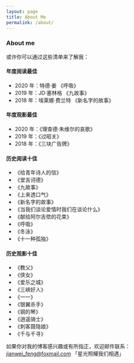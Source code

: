 ```yaml
---
layout: page
title: About Me
permalink: /about/
---
```


### About me

或许你可以通过这些清单来了解我：

#### 年度阅读最佳
* 2020 年：特德·姜 《呼吸》
* 2019 年：JD·塞林格 《九故事》
* 2018 年：埃莱娜·费兰特 《新名字的故事》

#### 年度观影最佳
* 2020 年：《理查德·朱维尔的哀歌》
* 2019 年：《过昭关》
* 2018 年：《三块广告牌》

#### 历史阅读十佳
* 《给青年诗人的信》
* 《堂吉诃德》
* 《九故事》
* 《上来透口气》
* 《新名字的故事》
* 《当我们谈论爱情时我们在谈论什么》
* 《献给阿尔吉侬的花束》
* 《呼吸》
* 《冬泳》
* 《十一种孤独》

#### 历史观影十佳
* 《教父》
* 《侠女》
* 《爱乐之城》
* 《三峡好人》
* 《一一》
* 《银翼杀手》
* 《钢的琴》
* 《逍遥骑士》
* 《刺客聂隐娘》
* 《千与千寻》


如果你对我的博客感兴趣或有所指正，欢迎邮件联系：[jianwei_feng@foxmail.com](mailto:jianwei_feng@foxmail.com) 「星光照耀我们相遇」